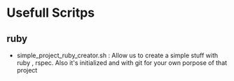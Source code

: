 # Usefull Scritps


## ruby 

* simple_project_ruby_creator.sh : Allow us to create a simple stuff with ruby , rspec. Also it's initialized and with git for your own porpose of that project